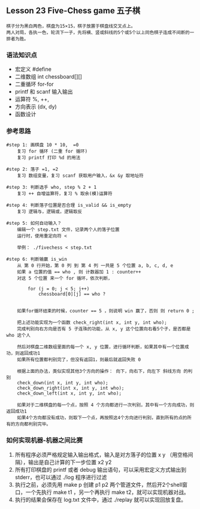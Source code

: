 ## Lesson 23 Five-Chess game 五子棋
	棋子分为黑白两色，棋盘为15×15，棋子放置于棋盘线交叉点上。
	两人对局，各执一色，轮流下一子，先将横、竖或斜线的5个或5个以上同色棋子连成不间断的一排者为胜。

### 语法知识点
* 宏定义 #define
* 二维数组 int chessboard[][]
* 二重循环 for-for
* printf 和 scanf 输入输出
* 运算符 %, ++, 
* 方向表示 (dx, dy) 
* 函数设计 
	
### 参考思路

	#step 1: 画棋盘 10 * 10,  =0
		复习 for 循环 (二重 for 循环)
		复习 printf 打印 %d 的用法
	
	#step 2: 落子 =1, =2
		复习 数组变量，复习 scanf 获取用户输入，&x &y 取地址符	
	
	#step 3: 判断选手 who, step % 2 + 1
		复习 ++ 自增运算符，复习 % 取余(模)运算符
	
	#step 4: 判断落子位置是否合理 is_valid && is_empty
		复习 逻辑与，逻辑或，逻辑取反
	
	#step 5: 如何自动输入？ 
		编辑一个 step.txt 文件，记录两个人的落子位置
		运行时，使用重定向符 <  
	
		举例： ./fivechess < step.txt
	
	#step 6: 判断输赢 is_win
		从 第 0 行开始，第 0 列 到 第 4 列 一共是 5 个位置 a, b, c, d, e
		如果 a 位置的值 == who , 则 计数器加 1 : counter++
		对这 5 个位置 来一个 for 循环，依次判断，
		
			for (j = 0; j < 5; j++)
				chessboard[0][j] == who ?
		
	
		如果for循环结束的时候，counter == 5 ，则说明 win 赢了，否则 则 return 0	;
	
		把上述功能实现为一个函数 check_right(int x, int y, int who);
		完成判别向右方向是否有 5 子连珠的功能，从 x, y 这个位置向右看5个子，是否都是 who 这个人
	
		然后对棋盘二维数组里面的每一个 x, y 位置，进行循环判断，如果其中有一个位置成功，则返回成功1
		如果所有位置都判别完了，但没有返回1，则最后就返回失败 0
	
		根据上面的办法，类似实现其他3个方向的操作： 向下，向右下，向左下 斜线方向 的判别
		check_down(int x, int y, int who);
		check_down_right(int x, int y, int who);
		check_down_left(int x, int y, int who);
	
		如果对于二维棋盘的每一个点，按照 4 个方向都进行一次判别，其中有一个方向成功，则返回成功1
		如果4个方向都没有成功，则取下一个点，再按照这4个方向进行判别，直到所有的点的所有的方向都判别完毕。
		
### 如何实现机器-机器之间比赛
1. 所有程序必须严格规定输入输出格式，输入是对方落子的位置 x y （用空格间隔），输出是自己计算的下一步位置 x2 y2 
2. 所有打印棋盘的 printf 或者 debug 输出语句，可以采用宏定义方式输出到 stderr，也可以通过 ./log 程序进行过滤
3. 执行之前，必须先用 make p 创建 p1 p2 两个管道文件，然后开2个shell窗口，一个先执行 make t1 ，另一个再执行 make t2，就可以实现机器对战。
4. 执行的结果会保存在 log.txt 文件中，通过 ./replay 就可以实现回放复盘。
	
